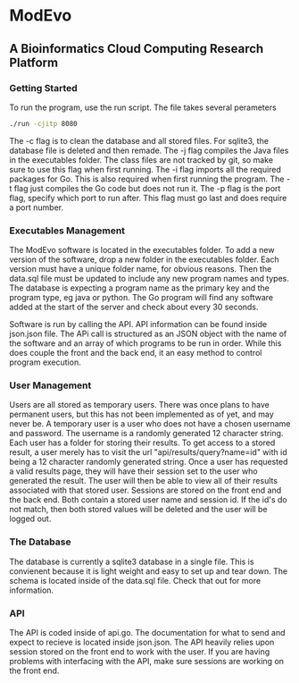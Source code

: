 # ModEvo
## A Bioinformatics Cloud Computing Research Platform

### Getting Started
To run the program, use the run script. The file takes several perameters
``` bash
./run -cjitp 8080
```
The -c flag is to clean the database and all stored files.
For sqlite3, the database file is deleted and then remade.
The -j flag compiles the Java files in the executables folder.
The class files are not tracked by git, so make sure to use this
flag when first running. The -i flag imports all the required packages
for Go. This is also required when first running the program. The -t
flag just compiles the Go code but does not run it. The -p flag is the
port flag, specify which port to run after. This flag must go last and
does require a port number.

### Executables Management
The ModEvo software is located in the executables folder. To add a new
version of the software, drop a new folder in the executables folder. Each
version must have a unique folder name, for obvious reasons. Then the data.sql
file must be updated to include any new program names and types. The database
is expecting a program name as the primary key and the program type, eg java or
python. The Go program will find any software added at the start of the server
and check about every 30 seconds.

Software is run by calling the API. API information can be found inside json.json file.
The APi call is structured as an JSON object with the name of the software and an array
of which programs to be run in order. While this does couple the front and the back end,
it an easy method to control program execution.

### User Management
Users are all stored as temporary users. There was once plans to have permanent users,
but this has not been implemented as of yet, and may never be. A temporary user is a
user who does not have a chosen username and password. The username is a randomly generated
12 character string. Each user has a folder for storing their results. To get access to
a stored result, a user merely has to visit the url "api/results/query?name=id" with id
being a 12 character randomly generated string. Once a user has requested a valid results
page, they will have their session set to the user who generated the result. The user
will then be able to view all of their results associated with that stored user.
Sessions are stored on the front end and the back end. Both contain a stored user name
and session id. If the id's do not match, then both stored values will be deleted and
the user will be logged out.

### The Database
The database is currently a sqlite3 database in a single file. This is convienent
because it is light weight and easy to set up and tear down. The schema is located
inside of the data.sql file. Check that out for more information.

### API
The API is coded inside of api.go. The documentation for what to send and expect to
recieve is located inside json.json. The API heavily relies upon session stored on the
front end to work with the user. If you are having problems with interfacing with the
API, make sure sessions are working on the front end.
